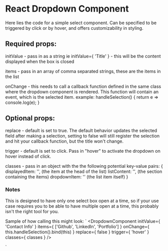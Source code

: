 # React Dropdown Component

Here lies the code for a simple select component.  Can be specified to be triggered
by click or by hover, and offers customizability in styling.

## Required props:

initValue - pass in as a string ie initValue={ 'Title' } - this will be the content displayed when the box is closed

items - pass in an array of comma separated strings, these are the items in the list

onChange - this needs to call a callback function defined in the same class where
the dropdown component is rendered. This function will contain an event, which is the selected item.
example:
handleSelection() {
  return e => console.log(e);
}

## Optional props:

replace - default is set to true. The default behavior updates the selected field after making a selection,
setting to false will still register the selection and hit your callback function, but the title won't change.

trigger - default is set to click. Pass in "hover" to activate the dropdown on hover instead of click.

classes - pass in an object with the the following potential key-value pairs:
{
  displayedItem: '', (the item at the head of the list)
  listContent: '', (the section containing the items)
  dropdownItem: '' (the list item itself)
}

### Notes

This is designed to have only one select box open at a time, so if your use case requires you
to be able to have multiple open at a time, this probably isn't the right tool for you.

Sample of how calling this might look:
`
<DropdownComponent
  initValue={ 'Contact Info' }
  items={ ['Github', 'LinkedIn', 'Portfolio'] }
  onChange={ this.handleSelection().bind(this) }
  replace={ false }
  trigger={ 'hover' }
  classes={ classes } />

`
